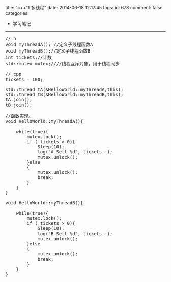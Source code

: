 title: "c++11 多线程"
date: 2014-06-18 12:17:45
tags:
id: 678
comment: false
categories:
  - 学习笔记
---

<pre class="brush:cpp">//.h
void myThreadA(); //定义子线程函数A
void myThreadB();//定义子线程函数B
int tickets;//计数
std::mutex mutex;////线程互斥对象，用于线程同步

//.cpp
tickets = 100;

std::thread tA(&amp;HelloWorld::myThreadA,this);
std::thread tB(&amp;HelloWorld::myThreadB,this);
tA.join();
tB.join();

//函数实现。
void HelloWorld::myThreadA(){

	while(true){
		mutex.lock();
		if ( tickets &gt; 0){
			Sleep(10);
			log("A Sell %d", tickets--);
			mutex.unlock();
		}else
		{
			mutex.unlock();
			break;
		}
	}
}

void HelloWorld::myThreadB(){

	while(true){
		mutex.lock();
		if ( tickets &gt; 0){
			Sleep(10);
			log("B Sell %d", tickets--);
			mutex.unlock();
		}else
		{
			mutex.unlock();
			break;
		}
	}
}

</pre>